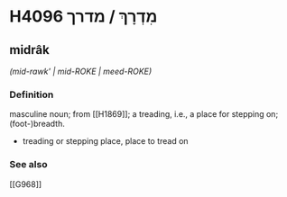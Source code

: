 # H4096 מִדְרָךְ / מדרך

## midrâk

_(mid-rawk' | mid-ROKE | meed-ROKE)_

### Definition

masculine noun; from [[H1869]]; a treading, i.e., a place for stepping on; (foot-)breadth.

- treading or stepping place, place to tread on
### See also

[[G968]]

